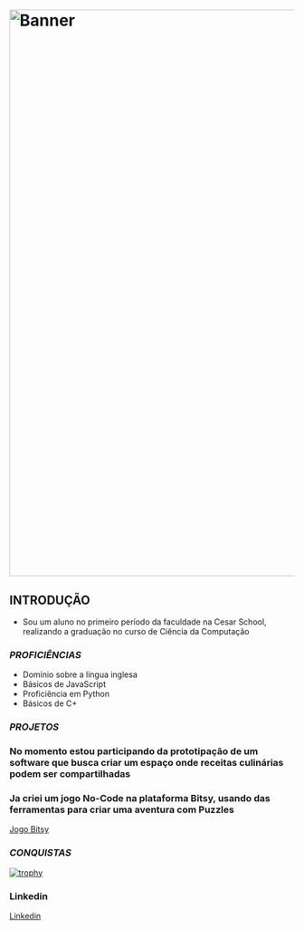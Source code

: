 # <img align="center" alt="Banner" width="1000" src="https://i.ibb.co/s9s0HwKk/banner-3.png">
## **INTRODUÇÃO**
- Sou um aluno no primeiro período da faculdade na Cesar School, realizando a graduação no curso de Ciência da Computação

### *PROFICIÊNCIAS*
- Domínio sobre a língua inglesa
- Básicos de JavaScript
- Proficiência em Python
- Básicos de C+

### *PROJETOS*
### No momento estou participando da prototipação de um software que busca criar um espaço onde receitas culinárias podem ser compartilhadas
### Ja criei um jogo No-Code na plataforma Bitsy, usando das ferramentas para criar uma aventura com Puzzles
[Jogo Bitsy](https://thiagoneiva.itch.io/aventura-nos-sonhos)
### *CONQUISTAS*
[![trophy](https://github-profile-trophy.vercel.app/?username=neivals)](https://github.com/ryo-ma/github-profile-trophy)

### Linkedin
[Linkedin](https://www.linkedin.com/in/neivals/ "Linkedin")
<!--
**neivals/neivals** is a ✨ _special_ ✨ repository because its `README.md` (this file) appears on your GitHub profile.

Here are some ideas to get you started:

- 🔭 I’m currently working on ...
- 🌱 I’m currently learning ...
- 👯 I’m looking to collaborate on ...
- 🤔 I’m looking for help with ...
- 💬 Ask me about ...
- 📫 How to reach me: ...
- 😄 Pronouns: ...
- ⚡ Fun fact: ...
-->

